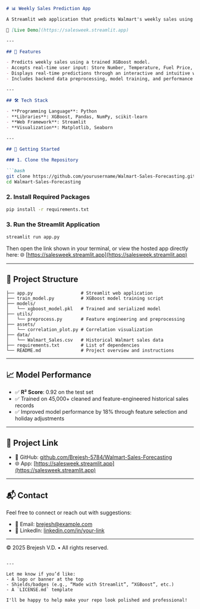 
````markdown
# 📊 Weekly Sales Prediction App

A Streamlit web application that predicts Walmart's weekly sales using an XGBoost regression model and user-provided inputs such as store number, temperature, fuel price, and holiday indicators.

🚀 [Live Demo](https://salesweek.streamlit.app)

---

## 🧠 Features

- Predicts weekly sales using a trained XGBoost model.
- Accepts real-time user input: Store Number, Temperature, Fuel Price, CPI, IsHoliday, etc.
- Displays real-time predictions through an interactive and intuitive web UI.
- Includes backend data preprocessing, model training, and performance visualization.

---

## 🛠️ Tech Stack

- **Programming Language**: Python
- **Libraries**: XGBoost, Pandas, NumPy, scikit-learn
- **Web Framework**: Streamlit
- **Visualization**: Matplotlib, Seaborn

---

## 🚀 Getting Started

### 1. Clone the Repository

```bash
git clone https://github.com/yourusername/Walmart-Sales-Forecasting.git
cd Walmart-Sales-Forecasting
````

### 2. Install Required Packages

```bash
pip install -r requirements.txt
```

### 3. Run the Streamlit Application

```bash
streamlit run app.py
```

Then open the link shown in your terminal, or view the hosted app directly here:
🌐 [https://salesweek.streamlit.app](https://salesweek.streamlit.app)

---

## 📂 Project Structure

```
├── app.py                  # Streamlit web application
├── train_model.py          # XGBoost model training script
├── models/
│   └── xgboost_model.pkl   # Trained and serialized model
├── utils/
│   └── preprocess.py       # Feature engineering and preprocessing
├── assets/
│   └── correlation_plot.py # Correlation visualization
├── data/
│   └── Walmart_Sales.csv   # Historical Walmart sales data
├── requirements.txt        # List of dependencies
└── README.md               # Project overview and instructions
```

---

## 📈 Model Performance

* ✅ **R² Score**: 0.92 on the test set
* ✅ Trained on 45,000+ cleaned and feature-engineered historical sales records
* ✅ Improved model performance by 18% through feature selection and holiday adjustments

---

## 🔗 Project Link

* 📂 GitHub: [github.com/Brejesh-5784/Walmart-Sales-Forecasting](https://github.com/Brejesh-5784/Walmart-Sales-Forecasting)
* 🌐 App: [https://salesweek.streamlit.app](https://salesweek.streamlit.app)

---

## 📬 Contact

Feel free to connect or reach out with suggestions:

* 📧 Email: [brejesh@example.com](mailto:brejesh@example.com)
* 💼 LinkedIn: [linkedin.com/in/your-link](https://www.linkedin.com/in/your-link)

---

© 2025 Brejesh V.D. • All rights reserved.

```

---

Let me know if you’d like:
- A logo or banner at the top
- Shields/badges (e.g., “Made with Streamlit”, “XGBoost”, etc.)
- A `LICENSE.md` template

I'll be happy to help make your repo look polished and professional!
```
